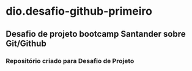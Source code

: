 # dio.desafio-github-primeiro
## Desafio de projeto bootcamp Santander sobre Git/Github
### Repositório criado para Desafio de Projeto 

